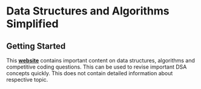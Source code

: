 # Data Structures and Algorithms Simplified


## Getting Started
This **[website](https://Tejas-Pawar.github.io/DSA)** contains important content on data structures, algorithms and competitive coding questions.
This can be used to revise important DSA concepts quickly. This does not contain detailed information about respective topic.


